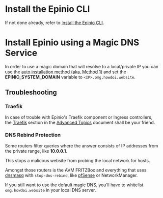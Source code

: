 # Install the Epinio CLI

If not done already, refer to [Install the Epinio CLI](./install_epinio_cli.md).

# Install Epinio using a Magic DNS Service

In order to use a magic domain that will resolve to a local/private IP you can use the [auto installation method (aka. Method 1)](./install_epinio_auto.md) and set the **EPINIO_SYSTEM_DOMAIN** variable to `<IP>.omg.howdoi.website`.

## Troubleshooting

### Traefik

In case of trouble with Epinio's Traefik component or Ingress controllers, the [Traefik](../explanations/advanced.md#traefik) section in the
[Advanced Topics](../explanations/advanced.md) document shall be your friend.

### DNS Rebind Protection

Some routers filter queries where the answer consists of IP addresses from the private range, like **10.0.0.1**.

This stops a malicous website from probing the local network for hosts.

Amongst those routers is the AVM FRITZBox and everything that uses [dnsmasq](https://thekelleys.org.uk/dnsmasq/docs/dnsmasq-man.html) with `stop-dns-rebind`, like [pfSense](https://docs.netgate.com/pfsense/en/latest/services/dns/rebinding.html) or NetworkManager.

If you still want to use the default magic DNS, you'll have to whitelist `omg.howdoi.website` in your local DNS server.
